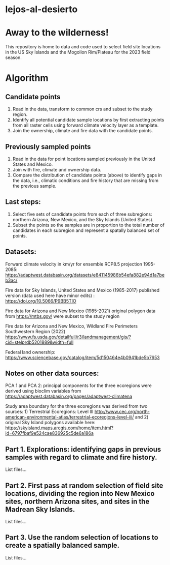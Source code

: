 # lejos-al-desierto
# Away to the wilderness!
This repository is home to data and code used to select field site locations in the US Sky Islands and the Mogollon Rim/Plateau for the 2023 field season.

# Algorithm
## Candidate points
1. Read in the data, transform to common crs and subset to the study region. 
2. Identify all potential candidate sample locations by first extracting points from all raster cells using forward climate velocity layer as a template.
3. Join the ownership, climate and fire data with the candidate points. 
## Previously sampled points
1. Read in the data for point locations sampled previously in the United States and Mexico.
2. Join with fire, climate and ownership data.
4. Compare the distribution of candidate points (above) to identify gaps in the data, i.e., climatic conditions and fire history that are missing from the previous sample.
## Last steps: 
1. Select five sets of candidate points from each of three subregions: northern Arizona, New Mexico, and the Sky Islands (United States).
2. Subset the points so the samples are in proportion to the total number of candidates in each subregion and represent a spatally balanced set of points.
 
## Datasets:
Forward climate velocity in km/yr for ensemble RCP8.5 projection 1995-2085: https://adaptwest.databasin.org/datasets/e841145986b54efa882e94d1a7beb3ac/

Fire data for Sky Islands, United States and Mexico (1985-2017) published version (data used here have minor edits) : https://doi.org/10.5066/P9BB5TIO

Fire data for Arizona and New Mexico (1985-2021) original polygon data from https://mtbs.gov/ were subset to the study region

Fire data for Arizona and New Mexico, Wildland Fire Perimeters Southwestern Region (2022) https://www.fs.usda.gov/detailfull/r3/landmanagement/gis/?cid=stelprdb5201889&width=full

Federal land ownership: https://www.sciencebase.gov/catalog/item/5d150464e4b0941bde5b7653

## Notes on other data sources:
PCA 1 and PCA 2: principal components for the three ecoregions were derived using bioclim variables from  https://adaptwest.databasin.org/pages/adaptwest-climatena

Study area boundary for the three ecoregions was derived from two sources: 1) Terrestrial Ecoregions: Level III http://www.cec.org/north-american-environmental-atlas/terrestrial-ecoregions-level-iii/ 
and 2) original Sky Island polygons available here: https://skyisland.maps.arcgis.com/home/item.html?id=6797fbaf9e524cae836925c5de6a186a

## Part 1. Explorations: identifying gaps in previous samples with regard to climate and fire history.

List files...

## Part 2. First pass at random selection of field site locations, dividing the region into New Mexico sites, northern Arizona sites, and sites in the Madrean Sky Islands.

List files...

## Part 3. Use the random selection of locations to create a spatially balanced sample.

List files...
